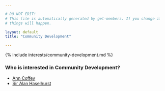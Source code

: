 ```yaml
---

# DO NOT EDIT!
# This file is automatically generated by get-members. If you change it, bad
# things will happen.

layout: default
title: "Community Development"

---
```


{% include interests/community-development.md %}

### Who is interested in Community Development?


* [Ann Coffey](../members/ann-coffey.html)
* [Sir Alan Haselhurst](../members/sir-alan-haselhurst.html)
